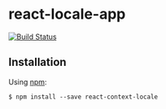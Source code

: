 # react-locale-app
[![Build Status](https://travis-ci.org/MakarenkoDmitry/react-locale-app.svg?branch=master)](https://travis-ci.org/MakarenkoDmitry/react-locale-app)
## Installation

Using [npm](https://www.npmjs.com/):

    $ npm install --save react-context-locale
